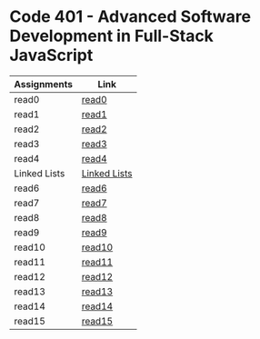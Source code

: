 # Code 401 - Advanced Software Development in Full-Stack JavaScript 


| Assignments|             Link             |
| -----------|------------------------------|
|  read0     |  [read0](read401-0.md)       |
|  read1     |  [read1](read401-1.md)       |
|  read2     |  [read2](read401-2.md)       |
|  read3     |  [read3](read401-3.md)       |
|  read4     |  [read4](read401-4.md)       |
|  Linked Lists |  [Linked Lists](Linked_Lists.md)       |
|  read6     |  [read6](read401-6.md)       |
|  read7     |  [read7](read401-7.md)       |
|  read8     |  [read8](read401-8.md)       |
|  read9     |  [read9](read401-9.md)       |
|  read10    |  [read10](read401-10.md)     |
|  read11    |  [read11](read401-11.md)     |
|  read12    |  [read12](read401-12.md)     |
|  read13    |  [read13](read401-13.md)     |
|  read14    |  [read14](read401-14.md)     |
|  read15    |  [read15](read401-15.md)     |